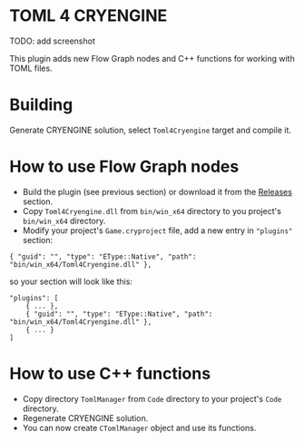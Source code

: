 # TOML 4 CRYENGINE

TODO: add screenshot

This plugin adds new Flow Graph nodes and C++ functions for working with TOML files.

# Building

Generate CRYENGINE solution, select `Toml4Cryengine` target and compile it.

# How to use Flow Graph nodes

- Build the plugin (see previous section) or download it from the [Releases](https://github.com/Flone-dnb/toml-4-cryengine/releases) section.
- Copy `Toml4Cryengine.dll` from `bin/win_x64` directory to you project's `bin/win_x64` directory.
- Modify your project's `Game.cryproject` file, add a new entry in `"plugins"` section:

```
{ "guid": "", "type": "EType::Native", "path": "bin/win_x64/Toml4Cryengine.dll" },
```

so your section will look like this:

```
"plugins": [
	{ ... },
	{ "guid": "", "type": "EType::Native", "path": "bin/win_x64/Toml4Cryengine.dll" },
	{ ... }
]
```

# How to use C++ functions

- Copy directory `TomlManager` from `Code` directory to your project's `Code` directory.
- Regenerate CRYENGINE solution.
- You can now create `CTomlManager` object and use its functions.